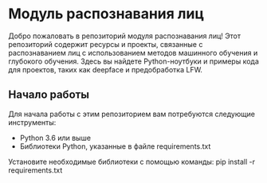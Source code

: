 # Модуль распознавания лиц

Добро пожаловать в репозиторий модуля распознавания лиц! Этот репозиторий содержит ресурсы и проекты, связанные с распознаванием лиц с использованием методов машинного обучения и глубокого обучения. Здесь вы найдете Python-ноутбуки и примеры кода для проектов, таких как deepface и предобработка LFW.

## Начало работы

Для начала работы с этим репозиторием вам потребуются следующие инструменты:
- Python 3.6 или выше
- Библиотеки Python, указанные в файле requirements.txt

Установите необходимые библиотеки с помощью команды:
pip install -r requirements.txt
